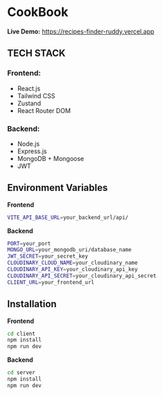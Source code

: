 # CookBook

**Live Demo:**
https://recipes-finder-ruddy.vercel.app

## TECH STACK
### Frontend:
- React.js
- Tailwind CSS
- Zustand
- React Router DOM

### Backend:
- Node.js
- Express.js
- MongoDB + Mongoose
- JWT

## Environment Variables
**Frontend**
```bash
VITE_API_BASE_URL=your_backend_url/api/
```

**Backend**
```bash
PORT=your_port
MONGO_URL=your_mongodb_uri/database_name
JWT_SECRET=your_secret_key
CLOUDINARY_CLOUD_NAME=your_cloudinary_name
CLOUDINARY_API_KEY=your_cloudinary_api_key
CLOUDINARY_API_SECRET=your_cloudinary_api_secret
CLIENT_URL=your_frontend_url
```

## Installation
**Frontend**
```bash
cd client
npm install
npm run dev
```

**Backend**
```bash
cd server
npm install
npm run dev
```
